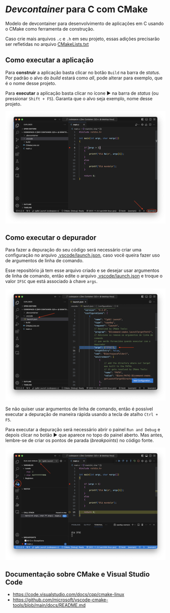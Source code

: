 # *Devcontainer* para C com CMake

Modelo de devcontainer para desenvolvimento de aplicações em C usando o CMake como ferramenta de construção.

Caso crie mais arquivos `.c` e `.h` em seu projeto, essas adições precisarão ser refletidas no arquivo [CMakeLists.txt](CMakeLists.txt)

## Como executar a aplicação

Para **construir** a aplicação basta clicar no botão `Build` na barra de *status*. Por padrão o alvo do *build* estará como *all*, pode alterar para exemplo, que é o nome desse projeto.

Para **executar** a aplicação basta clicar no ícone :arrow_forward: na barra de *status* (ou pressionar `Shift + F5`). Garanta que o alvo seja exemplo, nome desse projeto. 

![Como executar a aplicação](assets/execucao.png)

## Como executar o depurador

Para fazer a depuração do seu código será necessário criar uma configuração no arquivo  [.vscode/launch.json](.vscode/launch.json), caso você queira fazer uso de argumentos de linha de comando. 

Esse repositório já tem esse arquivo criado e se desejar usar argumentos de linha de comando, então edite o arquivo [.vscode/launch.json](.vscode/launch.json) e troque o valor `IFSC` que está associado à chave `args`.


![Onde configurar os argumentos de linha de comando](assets/debug-01.png)

Se não quiser usar argumentos de linha de comando, então é possível executar a depuração de maneira rápida usando a tecla de atalho `Ctrl + F5`.

Para executar a depuração será necessário abrir o painel `Run and Debug` e depois clicar no botão :arrow_forward: que aparece no topo do painel aberto. Mas antes, lembre-se de criar os pontos de parada (*breakpoints*) no código fonte.

![Onde executar o depurador](assets/debug-02.png)

## Documentação sobre CMake e Visual Studio Code

- https://code.visualstudio.com/docs/cpp/cmake-linux
- https://github.com/microsoft/vscode-cmake-tools/blob/main/docs/README.md
